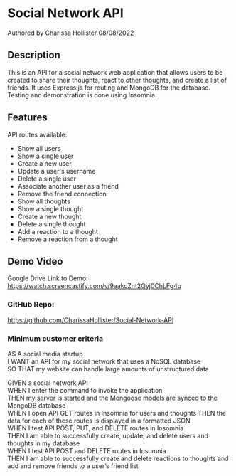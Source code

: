 # Social Network API

Authored by Charissa Hollister 08/08/2022

## Description

This is an API for a social network web application that allows users to be created to share their thoughts, react to other thoughts, and create a list of friends. It uses Express.js for routing and MongoDB for the database. Testing and demonstration is done using Insomnia.

## Features

API routes available:
- Show all users  
- Show a single user  
- Create a new user
- Update a user's username
- Delete a single user
- Associate another user as a friend
- Remove the friend connection
- Show all thoughts
- Show a single thought
- Create a new thought
- Delete a single thought
- Add a reaction to a thought
- Remove a reaction from a thought

## Demo Video

Google Drive Link to Demo:
https://watch.screencastify.com/v/9aakcZnt2Qyj0ChLFg4q

### GitHub Repo:

https://github.com/CharissaHollister/Social-Network-API

### Minimum customer criteria

AS A social media startup  
I WANT an API for my social network that uses a NoSQL database  
SO THAT my website can handle large amounts of unstructured data  

GIVEN a social network API  
WHEN I enter the command to invoke the application  
THEN my server is started and the Mongoose models are synced to the MongoDB database  
WHEN I open API GET routes in Insomnia for users and thoughts
THEN the data for each of these routes is displayed in a formatted JSON  
WHEN I test API POST, PUT, and DELETE routes in Insomnia  
THEN I am able to successfully create, update, and delete users and thoughts in my database  
WHEN I test API POST and DELETE routes in Insomnia  
THEN I am able to successfully create and delete reactions to thoughts and add and remove friends to a user’s friend list  
